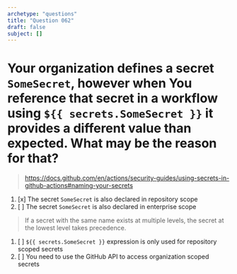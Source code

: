 ```yaml
---
archetype: "questions"
title: "Question 062"
draft: false
subject: []
---
```


# Your organization defines a secret `SomeSecret`, however when You reference that secret in a workflow using `${{ secrets.SomeSecret }}` it provides a different value than expected. What may be the reason for that?
> https://docs.github.com/en/actions/security-guides/using-secrets-in-github-actions#naming-your-secrets
1. [x] The secret `SomeSecret` is also declared in repository scope
1. [ ] The secret `SomeSecret` is also declared in enterprise scope
> If a secret with the same name exists at multiple levels, the secret at the lowest level takes precedence.
1. [ ] `${{ secrets.SomeSecret }}` expression is only used for repository scoped secrets
1. [ ] You need to use the GitHub API to access organization scoped secrets
